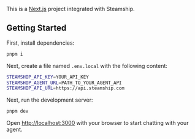 This is a [Next.js](https://nextjs.org/) project integrated with Steamship.

## Getting Started

First, install dependencies:

```bash
pnpm i
```

Next, create a file named `.env.local` with the following content:

```bash
STEAMSHIP_API_KEY=YOUR_API_KEY
STEAMSHIP_AGENT_URL=PATH_TO_YOUR_AGENT_API
STEAMSHIP_API_URL=https://api.steamship.com
```

Next, run the development server:

```bash
pnpm dev
```

Open [http://localhost:3000](http://localhost:3000) with your browser to start chatting with your agent.
